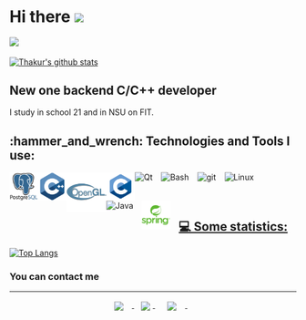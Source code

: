 # Hi there <img src="https://user-images.githubusercontent.com/42378118/110234147-e3259600-7f4e-11eb-95be-0c4047144dea.gif" width="30"><br>
<p align="left" > <img src="https://komarev.com/ghpvc/?username=Just0Lina&label=PROFILE+VIEWS&color=blueviolet&style=for-the-badge" /> </p>

<a href="https://github.com/Just0Lina">
 <img align="center" src="https://github-readme-stats.vercel.app/api?username=Just0Lina&show_icons=true&theme=nightowl&line_height=27" alt="Thakur's github stats"/>
</a>

<h2 align="left">New one backend C/C++ developer</h2>

I study in school 21 and in NSU on FIT.

<h2 align="left">:hammer_and_wrench: Technologies and Tools I use:</h2> 

<a href="https://www.postgresql.org/"> 
<img align="left" alt="PostgreSQL" height="50px style="margin-right:15px" src="https://github.com/devicons/devicon/blob/master/icons/postgresql/postgresql-original-wordmark.svg" />

<a href="https://isocpp.org/"> 
<img align="left" alt="C++" height="50px style="margin-right:15px" src="https://raw.githubusercontent.com/github/explore/180320cffc25f4ed1bbdfd33d4db3a66eeeeb358/topics/cpp/cpp.png" />

<a href="https://www.opengl.org/"> 
<img align="left" alt="OpenGl" height="70px style="margin-right:15px"
src="https://github.com/devicons/devicon/blob/master/icons/opengl/opengl-original.svg" />

<a href="https://www.cprogramming.com/">
<img align="left" alt="C" height="50px style="margin-right:15px" src="https://raw.githubusercontent.com/github/explore/f3e22f0dca2be955676bc70d6214b95b13354ee8/topics/c/c.png" />

<a href="https://www.qt.io/">
<img align="left" alt="Qt" height="50px" style="margin-right:15px" src="https://upload.wikimedia.org/wikipedia/commons/thumb/a/a0/Qt_small.svg/2560px-Qt_small.svg.png" />

<a href="https://www.gnu.org/software/bash/">
<img align="left" alt="Bash" height="50px" style="margin-right:15px" src="https://upload.wikimedia.org/wikipedia/commons/thumb/4/4b/Bash_Logo_Colored.svg/1200px-Bash_Logo_Colored.svg.png" />
 
<a href="https://git-scm.com/">
<img align="left" alt="git" height="50px"/ style="margin-right:15px" src="https://user-images.githubusercontent.com/87114350/189270542-ee6deaa7-537e-4632-878a-ac25fb03a06f.png" />
 
<a href="https://www.linux.org/"> 
<img align="left" alt="Linux" height="50px" style="margin-right:15px" src="https://upload.wikimedia.org/wikipedia/commons/thumb/3/35/Tux.svg/640px-Tux.svg.png" />


<a href="https://www.java.com/ru/"> 
<img align="left" alt="Java" height="50px" style="margin-right:15px" src="https://upload.wikimedia.org/wikipedia/ru/thumb/3/39/Java_logo.svg/1200px-Java_logo.svg.png" />

<a href="https://spring.io/"> 
<img align="left" alt="Java" height="50px" style="margin-right:15px" src="https://github.com/devicons/devicon/blob/master/icons/spring/spring-original-wordmark.svg" />

</br>
</br>
</br>


<h2 align="left">💻 Some statistics:</h2>

[![Top Langs](https://github-readme-stats.vercel.app/api/top-langs/?username=Just0Lina&theme=nightowl )](https://github.com/anuraghazra/github-readme-stats)


### You can contact me

---

<p align="center">
   <a href="https://vk.com/justolina">
    <img align="center" style="margin-right:15px" src="https://upload.wikimedia.org/wikipedia/commons/thumb/2/21/VK.com-logo.svg/2048px-VK.com-logo.svg.png" width="50px" />
  </a>
  &nbsp;&nbsp;
  <a href="https://t.me/al_pashkova" target="_blank" style='margin-right:10px'>
    <img align="center" style="margin-right:5px" src="https://upload.wikimedia.org/wikipedia/commons/thumb/8/83/Telegram_2019_Logo.svg/512px-Telegram_2019_Logo.svg.png" width="50px" />
  </a>
  &nbsp;&nbsp;
    <a href="mailto:al.passshkova@gmail.com" target="_blank" >
    <img align="center" style="margin-right:15px" src="https://upload.wikimedia.org/wikipedia/commons/thumb/7/7e/Gmail_icon_%282020%29.svg/800px-Gmail_icon_%282020%29.svg.png" width="50px" />
  </a>
  &nbsp;&nbsp;
</p>


<!--

Here are some ideas to get you started:

- 🔭 I’m currently working on ...✨
- 🌱 I’m currently learning ...
- 👯 I’m looking to collaborate on ...
- 🤔 I’m looking for help with ...
- 💬 Ask me about ...
- 📫 How to reach me: ...
- 😄 Pronouns: ...
- ⚡ Fun fact: ...
-->

